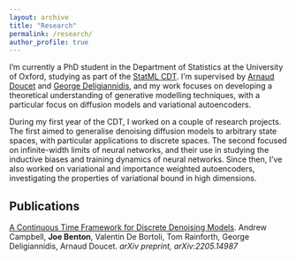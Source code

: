 ```yaml
---
layout: archive
title: "Research"
permalink: /research/
author_profile: true
---
```


<!-- {% if author.googlescholar %}
  You can also find my articles on <u><a href="{{author.googlescholar}}">my Google Scholar profile</a>.</u>
{% endif %}

{% include base_path %}

{% for post in site.publications reversed %}
  {% include archive-single.html %}
{% endfor %} -->

I’m currently a PhD student in the Department of Statistics at the University of Oxford, studying as part of the [StatML CDT](https://statml.io/). I’m supervised by [Arnaud Doucet](https://www.stats.ox.ac.uk/~doucet/) and [George Deligiannidis](https://www.stats.ox.ac.uk/~deligian/), and my work focuses on developing a theoretical understanding of generative modelling techniques, with a particular focus on diffusion models and variational autoencoders.

During my first year of the CDT, I worked on a couple of research projects. The first aimed to generalise denoising diffusion models to arbitrary state spaces, with particular applications to discrete spaces. The second focused on infinite-width limits of neural networks, and their use in studying the inductive biases and training dynamics of neural networks. Since then, I’ve also worked on variational and importance weighted autoencoders, investigating the properties of variational bound in high dimensions.

## Publications

[A Continuous Time Framework for Discrete Denoising Models](https://arxiv.org/abs/2205.14987). Andrew Campbell, **Joe Benton**, Valentin De Bortoli, Tom Rainforth, George Deligiannidis, Arnaud Doucet. _arXiv preprint, arXiv:2205.14987_

<!-- ## Talks

Some talks will go here -->
